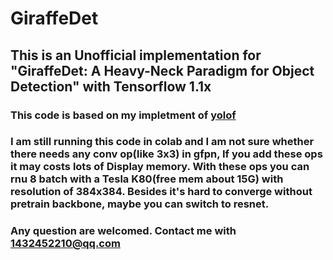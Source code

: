 # GiraffeDet
## This is an Unofficial implementation for "GiraffeDet: A Heavy-Neck Paradigm for Object Detection" with Tensorflow 1.1x


### This code is based on my impletment of [yolof](https://github.com/JiXuKong/YOLOF) 

### I am still running this code in colab and I am not sure whether there needs any conv op(like 3x3) in gfpn, If you add these ops it may costs lots of Display memory. With these ops you can rnu 8 batch with a Tesla K80(free mem about 15G) with resolution of 384x384. Besides it's hard to converge without pretrain backbone, maybe you can switch to resnet. 
### Any question are welcomed. Contact me with 1432452210@qq.com

